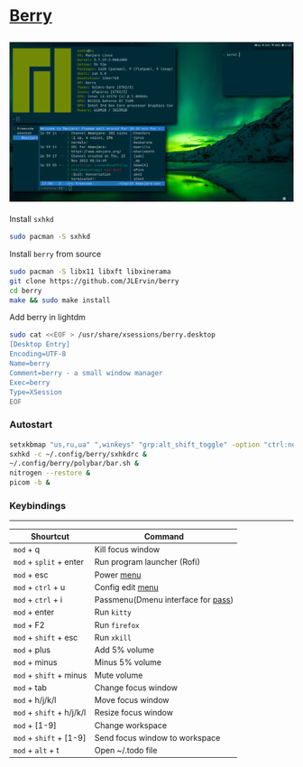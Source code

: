 # [Berry](https://berrywm.org)

![Seceenshot](screen.png)
-------------------------

Install `sxhkd` 
~~~bash
sudo pacman -S sxhkd
~~~

Install `berry` from source
~~~bash
sudo pacman -S libx11 libxft libxinerama
git clone https://github.com/JLErvin/berry
cd berry
make && sudo make install
~~~

Add berry in lightdm
~~~bash
sudo cat <<EOF > /usr/share/xsessions/berry.desktop
[Desktop Entry]
Encoding=UTF-8
Name=berry
Comment=berry - a small window manager
Exec=berry
Type=XSession
EOF
~~~

### Autostart
~~~bash
setxkbmap "us,ru,ua" ",winkeys" "grp:alt_shift_toggle" -option "ctrl:nocaps"
sxhkd -c ~/.config/berry/sxhkdrc &
~/.config/berry/polybar/bar.sh &
nitrogen --restore &
picom -b &
~~~

### Keybindings
---------------

| Shourtcut                 | Command                                                                                                  |
| ------------------------- | ------                                                                                                   |
| `mod` + q                 | Kill focus window                                                                                        |
| `mod` + `split` + enter   | Run program launcher (Rofi)                                                                              |
| `mod` + esc               | Power [menu](https://github.com/Smirnov-O/dotfiles/blob/master/scripts/dmenu/dmenu-power.sh)             |
| `mod` + `ctrl` + u        | Config edit [menu](https://github.com/Smirnov-O/dotfiles/blob/master/scripts/dmenu/dmenu-config-edit.sh) |
| `mod` + `ctrl` + i        | Passmenu(Dmenu interface for [pass](https://passwordstore.org))                                          |
| `mod` + enter             | Run `kitty`                                                                                              |
| `mod` + F2                | Run `firefox`                                                                                            |
| `mod` + `shift` + esc     | Run `xkill`                                                                                              |
| `mod` + plus              | Add 5% volume                                                                                            |
| `mod` + minus             | Minus 5% volume                                                                                          |
| `mod` + `shift` + minus   | Mute volume                                                                                              |
| `mod` + tab               | Change focus window                                                                                      |
| `mod` + h/j/k/l           | Move focus window                                                                                        |
| `mod` + `shift` + h/j/k/l | Resize focus window                                                                                      |
| `mod` + [1-9]             | Change workspace                                                                                         |
| `mod` + `shift` + [1-9]   | Send focus window to workspace                                                                           |
| `mod` + `alt` + t         | Open ~/.todo file                                                                                        |
